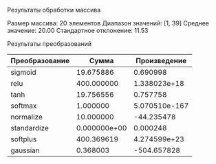 Результаты обработки массива

Размер массива: 20 элементов
Диапазон значений: [1, 39]
Среднее значение: 20.00
Стандартное отклонение: 11.53

Результаты преобразований

| Преобразование | Сумма | Произведение |
|----------------|-------|--------------|
| sigmoid | 19.675886 | 0.690998 |
| relu | 400.000000 | 1.338023e+18 |
| tanh | 19.756556 | 0.757758 |
| softmax | 1.000000 | 5.070510e-167 |
| normalize | 10.000000 | -44.235478 |
| standardize | 0.000000e+00 | 0.000248 |
| softplus | 400.369619 | 4.274599e+23 |
| gaussian | 0.368003 | -504.657828 |
